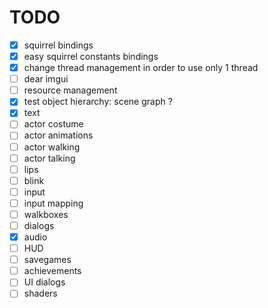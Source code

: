# TODO

* [x] squirrel bindings
* [x] easy squirrel constants bindings
* [x] change thread management in order to use only 1 thread
* [ ] dear imgui
* [ ] resource management
* [x] test object hierarchy: scene graph ?
* [x] text
* [ ] actor costume
* [ ] actor animations
* [ ] actor walking
* [ ] actor talking
* [ ] lips
* [ ] blink
* [ ] input
* [ ] input mapping
* [ ] walkboxes
* [ ] dialogs
* [x] audio
* [ ] HUD
* [ ] savegames
* [ ] achievements
* [ ] UI dialogs
* [ ] shaders
